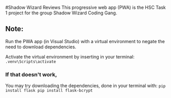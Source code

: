 #Shadow Wizard Reviews
This progressive web app (PWA) is the HSC Task 1 project for the group Shadow Wizard Coding Gang.

## Note:

Run the PWA app (in Visual Studio) with a virtual environment to negate the need to download dependencies.

Activate the virtual environment by inserting in your terminal:
`
.venv\Scripts\activate
`

### If that doesn't work,
You may try downloading the dependencies, done in your terminal with:
`
pip install flask
pip install flask-bcrypt
`




